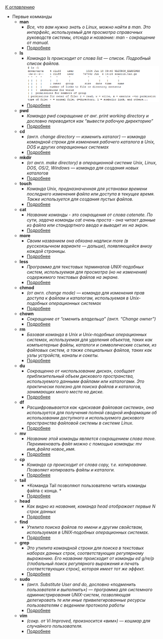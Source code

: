 *[К оглавлению](index.md)*
- Первые комманды
    - **man**
        - *Все, что вам нужно знать о Linux, можно найти в man. Это интерфейс, используемый для просмотра справочных руководств системы, отсюда и название: man - сокращение от manual.*
        - [Подробнее](https://losst.ru/chto-takoe-man)
    - **ls**
        - *Команда ls происходит от слова list — список. Подробный список файлов.*
        ![Minion](static/12.bmp)
        - [Подробнее](https://losst.ru/komanda-ls-linux)
    - **pwd**
        - *Команда pwd сокращение от анг. print working directory и дословно переводится как “вывести рабочую директорию”*
        - [Подробнее](https://losst.ru/komanda-pwd-linux)
    - **cd**
        - *(англ. change directory — изменить каталог) — команда командной строки для изменения рабочего каталога в Unix, DOS и других операционных системах*
        - [Подробнее](https://losst.ru/komanda-cd-linux)
    - **mkdir**
        - *(от англ. make directory) в операционной системе Unix, Linux, DOS, OS/2, Windows — команда для создания новых каталогов*
        - [Подробнее](https://pingvinus.ru/note/cmd-mkdir)
    - **touch**
        - *Команда Unix, предназначенная для установки времени последнего изменения файла или доступа в текущее время. Также используется для создания пустых файлов.*
        - [Подробнее](https://lumpics.ru/command-touch-in-linux/)
    - **cat**
        - *Название команды - это сокращения от слова catenate. По сути, задача команды cat очень проста - она читает данные из файла или стандартного ввода и выводит их на экран.*
        - [Подробнее](https://losst.ru/komanda-cat-linux)
    - **more**
        - *Своим названием она обязана надписи more (в русскоязычном варианте — дальше), появляющейся внизу каждой страницы.*
        - [Подробнее](https://losst.ru/komanda-more-v-linux)
    - **less**
        - *Программа для текстовых терминалов UNIX-подобных систем, используемая для просмотра (но не изменения) содержимого текстовых файлов на экране.*
        - [Подробнее](https://losst.ru/komanda-less-v-linux)
    - **chmod**
        - *(от англ. change mode) — команда для изменения прав доступа к файлам и каталогам, используемая в Unix-подобных операционных системах*
        - [Подробнее](https://losst.ru/komanda-chmod-linux)
    - **chown**
        - *Сокращение от “сменить владельца” (англ. “Change owner”)*
        - [Подробнее](https://losst.ru/komanda-chown-linux)
    - **rm**
        - *Базовая команда в Unix и Unix-подобных операционных системах, используемая для удаления объектов, таких как компьютерные файлы, каталоги и символические ссылки, из файловых систем, а также специальных файлов, таких как узлы устройств, каналы и сокеты.*
        - [Подробнее](https://pingvinus.ru/note/cmd-rm)
    - **du**
        - *Сокращенно от «использование диска», сообщает приблизительный объем дискового пространства, используемого данными файлами или каталогами. Это практически полезно для поиска файлов и каталогов, занимающих много места на диске.*
        - [Подробнее](https://losst.ru/komanda-du-v-linux)
    - **df**
        - *Расшифровывается как «дисковая файловая система», она используется для получения полной сводной информации об использовании доступного и используемого дискового пространства файловой системы в системе Linux.*
        - [Подробнее](https://losst.ru/komanda-df-linux)
    - **mv**
        - *Название этой команды является сокращением слова move. Переименовать файл можно с помощью команды: mv имя_файла новое_имя.*
        - [Подробнее](https://lumpics.ru/command-mv-in-linux/)
    - **cp**
        - *Команда cp происходит от слова copy, т.е. копирование. Позволяет копировать файлы и каталоги.*
        - [Подробнее](https://pingvinus.ru/note/cmd-cp)
    - **tail**
        - *Команда Tail позволяют пользователю читать команды файла с конца. *
        - [Подробнее](https://losst.ru/komanda-tail-linux)
    - **head**
        - *Как видно из названия, команда head отображает первые N строк данных*
        - [Подробнее](https://losst.ru/komanda-head-linux)
    - **find**
        - *Утилита поиска файлов по имени и другим свойствам, используемая в UNIX‐подобных операционных системах.*
        - [Подробнее](https://losst.ru/komanda-find-v-linux)
    - **grep**
        - *Это утилита командной строки для поиска в текстовых наборах данных строк, соответствующих регулярному выражению. Его название происходит от команды ed g/re/p (глобальный поиск регулярного выражения и печать соответствующих строк), которая имеет тот же эффект.*
        - [Подробнее](https://losst.ru/gerp-poisk-vnutri-fajlov-v-linux)
    - **sudo**
        - *(англ. Substitute User and do, дословно «подменить пользователя и выполнить») — программа для системного администрирования UNIX-систем, позволяющая делегировать те или иные привилегированные ресурсы пользователям с ведением протокола работы*
        - [Подробнее](https://losst.ru/komanda-sudo-v-linux)
    - **vim**
        - *(сокр. от Vi Improved, произносится «вим») — кошмар для случайного пользователя.*
        - [Подробнее](https://losst.ru/kak-polzovatsya-tekstovym-redaktorom-vim)

